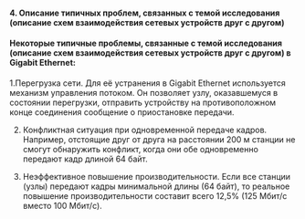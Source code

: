 #### 4. Описание типичных проблем, связанных с темой исследования (описание схем взаимодействия сетевых устройств друг с другом)

#### Некоторые типичные проблемы, связанные с темой исследования (описание схем взаимодействия сетевых устройств друг с другом) в Gigabit Ethernet:
1.Перегрузка сети. Для её устранения в Gigabit Ethernet используется механизм управления потоком. Он позволяет узлу, оказавшемуся в состоянии перегрузки, отправить устройству на противоположном конце соединения сообщение о приостановке передачи. 

2. Конфликтная ситуация при одновременной передаче кадров. Например, отстоящие друг от друга на расстоянии 200 м станции не смогут обнаружить конфликт, когда они обе одновременно передают кадр длиной 64 байт.

3. Неэффективное повышение производительности. Если все станции (узлы) передают кадры минимальной длины (64 байт), то реальное повышение производительности составит всего 12,5% (125 Мбит/с вместо 100 Мбит/с). 

